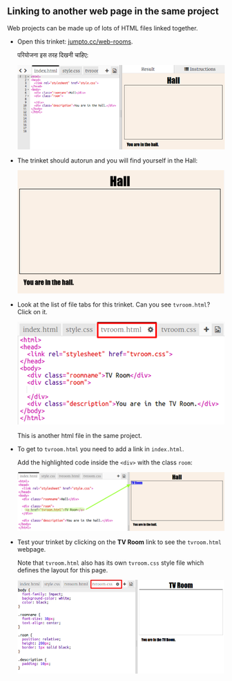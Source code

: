 ## Linking to another web page in the same project

Web projects can be made up of lots of HTML files linked together.

+ Open this trinket: <a href="https://trinket.io/html/f1486ddb24" target="_blank">jumpto.cc/web-rooms</a>.
    
    परियोजना इस तरह दिखनी चाहिए:
    
    ![स्क्रीनशॉट](images/rooms-starter.png)

+ The trinket should autorun and you will find yourself in the Hall:
    
    ![स्क्रीनशॉट](images/rooms-hall-start.png)

+ Look at the list of file tabs for this trinket. Can you see `tvroom.html`? Click on it.
    
    ![स्क्रीनशॉट](images/rooms-tvroom-html.png)
    
    This is another html file in the same project.

+ To get to `tvroom.html` you need to add a link in `index.html`.
    
    Add the highlighted code inside the `<div>` with the class `room`:
    
    ![स्क्रीनशॉट](images/rooms-link-tvroom.png)

+ Test your trinket by clicking on the **TV Room** link to see the `tvroom.html` webpage.
    
    Note that `tvroom.html` also has its own `tvroom.css` style file which defines the layout for this page.
    
    ![स्क्रीनशॉट](images/rooms-tvroom-unstyled.png)
